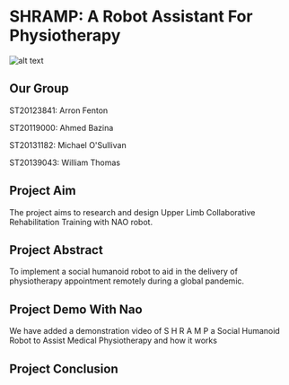 # SHRAMP: A Robot Assistant For Physiotherapy
![alt text](https://static.generation-robots.com/10390-product_cover/academic-edition-robot-humano%C3%AFde-programmable-nao-evolution-rouge.jpg)

## Our Group
  ST20123841: Arron Fenton
  
  ST20119000: Ahmed Bazina 
  
  ST20131182: Michael O'Sullivan
  
  ST20139043: William Thomas
 
## Project Aim
The project aims to research and design Upper Limb Collaborative Rehabilitation Training with NAO robot. 


## Project Abstract
To implement a social humanoid robot to aid in the delivery of physiotherapy appointment remotely during a global pandemic.  


## Project Demo With Nao
We have added a demonstration video of S H R A M P a Social Humanoid Robot to Assist Medical Physiotherapy and how it works


## Project Conclusion
  
  
